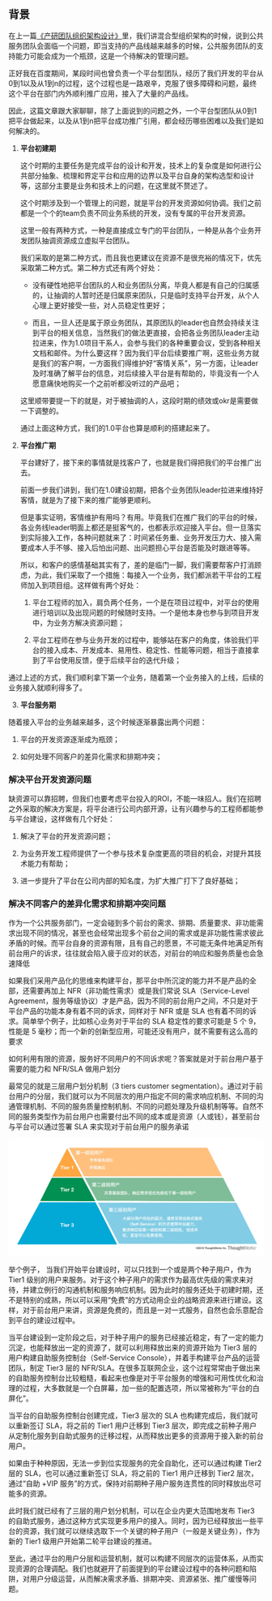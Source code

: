 ## **背景**

在上一篇[《产研团队组织架构设计》](https://github.com/xiaoyuge/Admin-Notes/blob/main/%E4%BA%A7%E7%A0%94%E5%9B%A2%E9%98%9F%E7%BB%84%E7%BB%87%E6%9E%B6%E6%9E%84%E8%AE%BE%E8%AE%A1.md)里，我们讲混合型组织架构的时候，说到公共服务团队会面临一个问题，即当支持的产品线越来越多的时候，公共服务团队的支持能力可能会成为一个瓶颈，这是一个待解决的管理问题。

正好我在百度期间，某段时间也曾负责一个平台型团队，经历了我们开发的平台从0到1以及从1到n的过程，这个过程也是一路艰辛，克服了很多障碍和问题，最终这个平台在部门内外顺利推广应用，接入了大量的产品线。

因此，这篇文章跟大家聊聊，除了上面说到的问题之外，一个平台型团队从0到1把平台做起来，以及从1到n把平台成功推广引用，都会经历哪些困难以及我们是如何解决的。

1. **平台初建期**

    这个时期的主要任务是完成平台的设计和开发，技术上的复杂度是如何进行公共部分抽象、梳理和界定平台和应用的边界以及平台自身的架构选型和设计等，这部分主要是业务和技术上的问题，在这里就不赘述了。

    这个时期涉及到一个管理上的问题，就是平台的开发资源如何协调。我们之前都是一个个的team负责不同业务系统的开发，没有专属的平台开发资源。

    这里一般有两种方式，一种是直接成立专门的平台团队，一种是从各个业务开发团队抽调资源成立虚拟平台团队。

    我们采取的是第二种方式，而且我也更建议在资源不是很充裕的情况下，优先采取第二种方式。第二种方式还有两个好处：

    - 没有硬性地把平台团队的人和业务团队分离，毕竟人都是有自己的归属感的，让抽调的人暂时还是归属原来团队，只是临时支持平台开发，从个人心理上更好接受一些，对人员稳定性更好；

    - 而且，一旦人还是属于原业务团队，其原团队的leader也自然会持续关注到平台的相关信息，当然我们的做法更直接，会把各业务团队leader主动拉进来，作为1.0项目干系人，会参与我们的各种重要会议，受到各种相关文档和邮件。为什么要这样？因为我们平台后续要推广啊，这些业务方就是我们的客户啊，一方面我们得维护好“客情关系”，另一方面，让leader及时准确了解平台的信息，对后续接入平台是有帮助的，毕竟没有一个人愿意痛快地购买一个之前听都没听过的产品吧；

    这里顺带要提一下的就是，对于被抽调的人，这段时期的绩效或okr是需要做一下调整的。

    通过上面这种方式，我们的1.0平台也算是顺利的搭建起来了。

2. **平台推广期**

   平台建好了，接下来的事情就是找客户了，也就是我们得把我们的平台推广出去。

   前面一步我们讲到，我们在1.0建设初期，把各个业务团队leader拉进来维持好客情，就是为了接下来的推广能够更顺利。

   但是事实证明，客情维护有用吗？有用。毕竟我们在推广我们的平台的时候，各业务线leader明面上都还是挺客气的，也都表示欢迎接入平台。但一旦落实到实际接入工作，各种问题就来了：时间紧任务重、业务开发压力大、接入需要成本人手不够、接入后怕出问题、出问题担心平台是否能及时跟进等等。

   所以，和客户的感情基础其实有了，差的是临门一脚，我们需要帮客户打消顾虑，为此，我们采取了一个措施：每接入一个业务，我们都派若干平台的工程师加入到项目组。这样做有两个好处：
   1. 平台工程师的加入，肩负两个任务，一个是在项目过程中，对平台的使用进行培训以及出现问题的时候随时支持。一个是他本身也参与到项目开发中，为业务方解决资源问题；

   2. 平台工程师在参与业务开发的过程中，能够站在客户的角度，体验我们平台的接入成本、开发成本、易用性、稳定性、性能等问题，相当于直接拿到了平台使用反馈，便于后续平台的迭代升级；

通过上述的方式，我们顺利拿下第一个业务，随着第一个业务接入的上线，后续的业务接入就顺利得多了。

3. **平台服务期**

随着接入平台的业务越来越多，这个时候逐渐暴露出两个问题：

1. 平台的开发资源逐渐成为瓶颈；

2. 如何处理不同客户的差异化需求和排期冲突；

### **解决平台开发资源问题**

缺资源可以靠招聘，但我们也要考虑平台投入的ROI，不能一味招人。我们在招聘之外采取的解决方案是，将平台进行公司内部开源，让有兴趣参与的工程师都能参与平台建设，这样做有几个好处：

1. 解决了平台的开发资源问题；

2. 为业务开发工程师提供了一个参与技术复杂度更高的项目的机会，对提升其技术能力有帮助；

3. 进一步提升了平台在公司内部的知名度，为扩大推广打下了良好基础；

### **解决不同客户的差异化需求和排期冲突问题**

作为一个公共服务部门，一定会碰到多个前台的需求、排期、质量要求、非功能需求出现不同的情况，甚至也会经常出现多个前台之间的需求或是非功能性需求彼此矛盾的时候。而平台自身的资源有限，且有自己的愿景，不可能无条件地满足所有前台用户的诉求，往往就会陷入疲于应对的状态，对前台的响应和服务质量也会急速降低

如果我们采用产品化的思维来构建平台，那平台中所沉淀的能力并不是产品的全部，还需要再加上 NFR（非功能性需求）或是我们常说 SLA（Service-Level Agreement，服务等级协议）才是产品，因为不同的前台用户之间，不只是对于平台产品的功能本身有着不同的诉求，同样对于 NFR 或是 SLA 也有着不同的诉求。简单举个例子，比如核心业务对于平台的 SLA 稳定性的要求可能是 5 个 9，性能是 5 毫秒；而一个新的创新型应用，可能还没有用户，就不需要有这么高的要求

如何利用有限的资源，服务好不同用户的不同诉求呢？答案就是对于前台用户基于需要的能力和 NFR/SLA 做用户划分

最常见的就是三层用户划分机制（3 tiers customer segmentation）。通过对于前台用户的分层，我们就可以为不同层次的用户指定不同的需求响应机制、不同的沟通管理机制、不同的服务质量控制机制、不同的问题处理及升级机制等等。自然不同的服务类型作为前台用户也需要付出不同的成本或是资源（人或钱），甚至前台与平台可以通过签署 SLA 来实现对于前台用户的服务承诺

![user-service-by-level](https://github.com/xiaoyuge/Admin-Notes/blob/main/resources/user-service-by-level.jpg)

举个例子， 当我们开始平台建设时，可以只找到一个或是两个种子用户，作为 Tier1 级别的用户来服务。对于这个种子用户的需求作为最高优先级的需求来对待，并建立例行的沟通机制和服务响应机制。因为此时的服务还处于初建时期，还不是特别的成熟，所以可以采用“免费”的方式动用企业的战略资源来进行建设。这样，对于前台用户来讲，资源是免费的，而且是一对一式服务，自然也会乐意配合到平台的建设过程中。

当平台建设到一定阶段之后，对于种子用户的服务已经接近稳定，有了一定的能力沉淀，也能释放出一定的资源了，就可以利用释放出来的资源开始为 Tier3 层的用户构建自助服务控制台（Self-Service Console），并着手构建平台产品的运营团队，制定 Tier3 层的 NFR/SLA。在很多互联网企业，这个过程常常由于做出来的自助服务控制台比较粗糙，看起来也像是对于平台服务的增强和可用性优化和治理的过程，大多数就是一个白屏幕，加一些的配置选项，所以常被称为“平台的白屏化”。

当平台的自助服务控制台创建完成，Tier3 层次的 SLA 也构建完成后，我们就可以重新签订 SLA，将之前的 Tier1 用户迁移到 Tier3 层次，即完成之前种子用户从定制化服务到自助式服务的迁移过程，从而释放出更多的资源用于接入新的前台用户。

如果由于种种原因，无法一步到位实现服务的完全自助化，还可以通过构建 Tier2 层的 SLA，也可以通过重新签订 SLA，将之前的 Tier1 用户迁移到 Tier2 层次，通过“自助 +VIP 服务”的方式，保持对前期种子用户服务连贯性的同时释放出尽可能多的资源。

此时我们就已经有了三层的用户划分机制，可以在企业内更大范围地发布 Tier3 的自助式服务，通过这种方式实现更多用户的接入。同时，因为已经释放出一些平台的资源，我们就可以继续选取下一个关键的种子用户（一般是关键业务），作为新的 Tier1 级用户开始第二轮平台建设的推进。

至此，通过平台的用户分层和运营机制，就可以构建不同层次的运营体系，从而实现资源的合理调配。我们也就避开了前面提到的平台建设过程中的各种问题和陷阱，对用户分级运营，从而解决需求矛盾、排期冲突、资源紧张、推广缓慢等问题。
